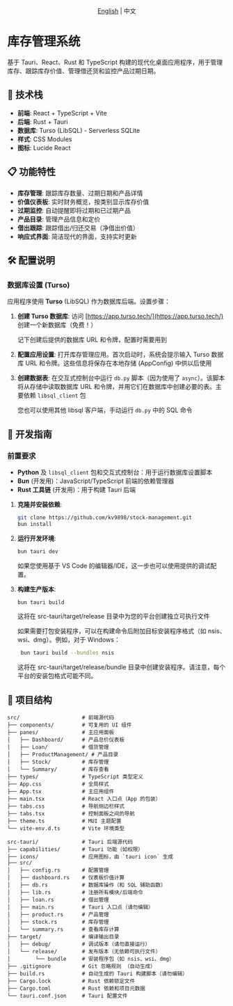 <p align="center"><a href="./README.md">English</a> | 中文</p>

# 库存管理系统

基于 Tauri、React、Rust 和 TypeScript 构建的现代化桌面应用程序，用于管理库存、跟踪库存价值、管理借还货和监控产品过期日期。

## 🚀 技术栈

- **前端**: React + TypeScript + Vite
- **后端**: Rust + Tauri
- **数据库**: Turso (LibSQL) - Serverless SQLite
- **样式**: CSS Modules
- **图标**: Lucide React

## 📋 功能特性

- **库存管理**: 跟踪库存数量、过期日期和产品详情
- **价值仪表板**: 实时财务概览，按类别显示库存价值
- **过期监控**: 自动提醒即将过期和已过期产品
- **产品目录**: 管理产品信息和定价
- **借出跟踪**: 跟踪借出/归还交易（净借出价值）
- **响应式界面**: 简洁现代的界面，支持实时更新

## 🛠️ 配置说明

### 数据库设置 (Turso)

应用程序使用 **Turso** (LibSQL) 作为数据库后端。设置步骤：

1. **创建 Turso 数据库**:
   访问 [https://app.turso.tech/](https://app.turso.tech/) 创建一个新数据库（免费！）

   记下创建后提供的数据库 URL 和令牌，配置时需要用到

2. **配置应用设置**:
   打开库存管理应用。首次启动时，系统会提示输入 Turso 数据库 URL 和令牌。这些信息将保存在本地存储 (AppConfig) 中供以后使用

3. **创建数据表**:
   在交互式控制台中运行 `db.py` 脚本（因为使用了 `async`）。该脚本将从存储中读取数据库 URL 和令牌，并用它们在数据库中创建必要的表。主要依赖 `libsql_client` 包

   您也可以使用其他 libsql 客户端，手动运行 `db.py` 中的 SQL 命令

## 🔧 开发指南

### 前置要求

- **Python** 及 `libsql_client` 包和交互式控制台：用于运行数据库设置脚本
- **Bun** (开发用)：JavaScript/TypeScript 前端的依赖管理器
- **Rust 工具链** (开发用)：用于构建 Tauri 后端

1. **克隆并安装依赖**:

   ```bash
   git clone https://github.com/kv9898/stock-management.git
   bun install
   ```

2. **运行开发环境**:

   ```bash
   bun tauri dev
   ```

   如果您使用基于 VS Code 的编辑器/IDE，这一步也可以使用提供的调试配置。

3. **构建生产版本**:

   ```bash
   bun tauri build
   ```

   这将在 src-tauri/target/release 目录中为您的平台创建独立可执行文件

   如果需要打包安装程序，可以在构建命令后附加目标安装程序格式（如 nsis、wsi、dmg）。例如，对于 Windows：

   ```bash
    bun tauri build --bundles nsis
   ```

   这将在 src-tauri/target/release/bundle 目录中创建安装程序。请注意，每个平台的安装包格式可能不同。

## 📁 项目结构

```
src/                    # 前端源代码
├── components/         # 可复用的 UI 组件
├── panes/              # 主应用面板
│   ├── Dashboard/      # 产品总价仪表板
│   ├── Loan/           # 借货管理
│   ├── ProductManagement/ # 产品目录
│   ├── Stock/          # 库存管理
│   └── Summary/        # 库存查看
├── types/              # TypeScript 类型定义
├── App.css             # 全局样式
├── App.tsx             # 主应用组件
├── main.tsx            # React 入口点（App 的包装）
├── tabs.css            # 导航侧边栏样式
├── tabs.tsx            # 控制面板之间的导航
├── theme.ts            # MUI 主题配置
└── vite-env.d.ts       # Vite 环境类型

src-tauri/              # Tauri 后端源代码
├── capabilities/       # Tauri 功能（如权限）
├── icons/              # 应用图标，由 `tauri icon` 生成
├── src/
│   ├── config.rs       # 配置管理
│   ├── dashboard.rs    # 仪表板价值计算
│   ├── db.rs           # 数据库操作（和 SQL 辅助函数）
│   ├── lib.rs          # 注册所有模块/后端命令
│   ├── loan.rs         # 借出管理
│   ├── main.rs         # Tauri 入口点（请勿编辑）
│   ├── product.rs      # 产品管理
│   ├── stock.rs        # 库存管理
│   └── summary.rs      # 查看库存计算
├── target/             # 编译输出目录
│   ├── debug/          # 调试版本（请勿直接运行）
│   └── release/        # 发布版本（无依赖可执行文件）
│        └── bundle     # 安装程序包（如 nsis、wsi、dmg）
├── .gitignore          # Git 忽略规则 （自动生成）
├── build.rs            # 自动生成的 Tauri 构建脚本（请勿编辑）
├── Cargo.lock          # Rust 依赖锁定文件
├── Cargo.toml          # Rust 依赖和项目元数据
└── tauri.conf.json     # Tauri 配置文件
```
